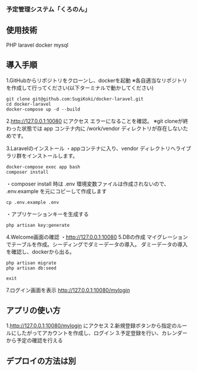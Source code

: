 ### 予定管理システム「くろのん」

## 使用技術
 PHP
 laravel
 docker
 mysql

## 導入手順
1.GitHubからリポジトリをクローンし、dockerを起動
※各自適当なリポジトリを作成して行ってください(以下ターミナルで動かしてください)
```
git clone git@github.com:SugiKoki/docker-laravel.git
cd docker-laravel
docker-compose up -d --build
```
2.http://127.0.0.1:10080 にアクセス
エラーになることを確認。
※git cloneが終わった状態では app コンテナ内に /work/vendor ディレクトリが存在しないためです。

3.Laravelのインストール
・appコンテナに入り、vendor ディレクトリへライブラリ群をインストールします。
```
docker-compose exec app bash
composer install
```
・composer install 時は .env 環境変数ファイルは作成されないので、 .env.example を元にコピーして作成します
```
cp .env.example .env
```
・アプリケーションキーを生成する
```
php artisan key:generate
```
4.Welcome画面の確認
・http://127.0.0.1:10080
5.DBの作成
マイグレーションでテーブルを作成。シーディングでダミーデータの導入。
ダミーデータの導入を確認し、dockerから出る。
```
php artisan migrate
php artisan db:seed  
```
```
exit
```
7.ログイン画面を表示
http://127.0.0.1:10080/mylogin


## アプリの使い方
1.http://127.0.0.1:10080/mylogin にアクセス
2.新規登録ボタンから指定のルールにしたがってアカウントを作成し、ログイン
3.予定登録を行い、カレンダーから予定の確認を行える

## デプロイの方法は別
